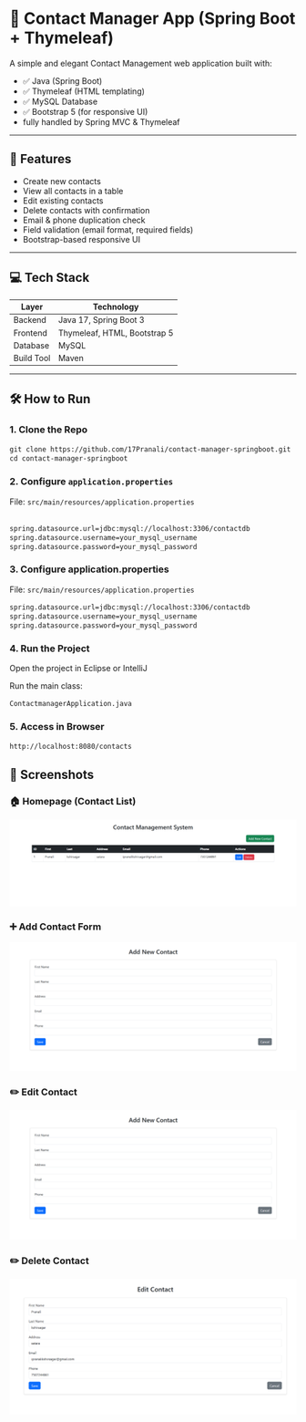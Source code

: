 # 📇 Contact Manager App (Spring Boot + Thymeleaf)

A simple and elegant Contact Management web application built with:

- ✅ Java (Spring Boot)
- ✅ Thymeleaf (HTML templating)
- ✅ MySQL Database
- ✅ Bootstrap 5 (for responsive UI)
- fully handled by Spring MVC & Thymeleaf

---

## 🚀 Features

- Create new contacts  
- View all contacts in a table  
- Edit existing contacts  
- Delete contacts with confirmation  
- Email & phone duplication check  
- Field validation (email format, required fields)  
- Bootstrap-based responsive UI  

---

## 💻 Tech Stack

| Layer       | Technology              |
|-------------|--------------------------|
| Backend     | Java 17, Spring Boot 3   |
| Frontend    | Thymeleaf, HTML, Bootstrap 5 |
| Database    | MySQL                    |
| Build Tool  | Maven                    |

---

## 🛠️ How to Run

### 1. Clone the Repo

```properties
git clone https://github.com/17Pranali/contact-manager-springboot.git
cd contact-manager-springboot
```
### 2. Configure `application.properties`

File: `src/main/resources/application.properties`
```

spring.datasource.url=jdbc:mysql://localhost:3306/contactdb
spring.datasource.username=your_mysql_username
spring.datasource.password=your_mysql_password
```
### 3. Configure application.properties
File: `src/main/resources/application.properties`
```
spring.datasource.url=jdbc:mysql://localhost:3306/contactdb
spring.datasource.username=your_mysql_username
spring.datasource.password=your_mysql_password
```
### 4. Run the Project
Open the project in Eclipse or IntelliJ

Run the main class:
```
ContactmanagerApplication.java
```
### 5. Access in Browser
```
http://localhost:8080/contacts
```

## 📸 Screenshots

### 🏠 Homepage (Contact List)
![Homepage](images/homepage.png)

### ➕ Add Contact Form
![Add Contact](images/add-contact.png)

### ✏️ Edit Contact
![Validation](images/edit-Contact.png)

### ✏️ Delete Contact
![Validation](images/delete-contact.png)

